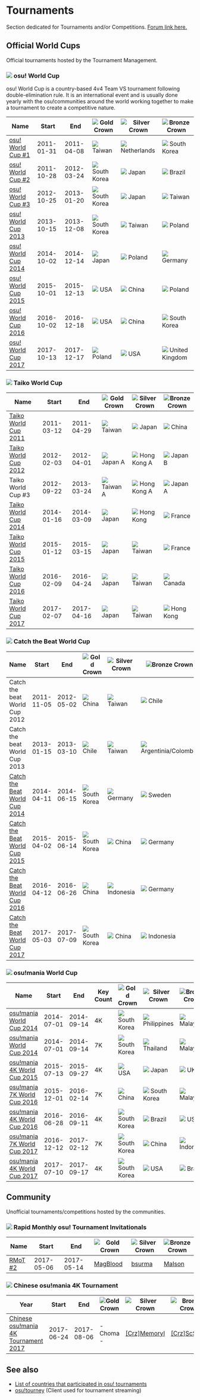# Tournaments

Section dedicated for Tournaments and/or Competitions. [Forum link here.](https://osu.ppy.sh/forum/55)

## Official World Cups

Official tournaments hosted by the Tournament Management.

### ![](/wiki/shared/mode/osu.png) osu! World Cup

osu! World Cup is a country-based 4v4 Team VS tournament following double-elimination rule. It is an international event and is usually done yearly with the osu!communities around the world working together to make a tournament to create a competitive nature.

| Name                                              | Start      | End        | ![Gold Crown](/wiki/shared/GCrown.png "1st place") | ![Silver Crown](/wiki/shared/SCrown.png "2nd place") | ![Bronze Crown](/wiki/shared/BCrown.png "3rd place") |
| ------------------------------------------------- | ---------- | ---------- | -------------------------------------------------- | ---------------------------------------------------- | ---------------------------------------------------- |
| [osu! World Cup #1](/wiki/Tournaments/OWC/1)      | 2011-01-31 | 2011-04-08 | ![](/wiki/shared/flag/TW.gif) Taiwan               | ![](/wiki/shared/flag/NL.gif) Netherlands            | ![](/wiki/shared/flag/KR.gif) South Korea            |
| [osu! World Cup #2](/wiki/Tournaments/OWC/2)      | 2011-10-28 | 2012-03-24 | ![](/wiki/shared/flag/KR.gif) South Korea          | ![](/wiki/shared/flag/JP.gif) Japan                  | ![](/wiki/shared/flag/BR.gif) Brazil                 |
| [osu! World Cup #3](/wiki/Tournaments/OWC/3)      | 2012-10-25 | 2013-01-20 | ![](/wiki/shared/flag/KR.gif) South Korea          | ![](/wiki/shared/flag/JP.gif) Japan                  | ![](/wiki/shared/flag/TW.gif) Taiwan                 |
| [osu! World Cup 2013](/wiki/Tournaments/OWC/2013) | 2013-10-15 | 2013-12-08 | ![](/wiki/shared/flag/KR.gif) South Korea          | ![](/wiki/shared/flag/TW.gif) Taiwan                 | ![](/wiki/shared/flag/PL.gif) Poland                 |
| [osu! World Cup 2014](/wiki/Tournaments/OWC/2014) | 2014-10-02 | 2014-12-14 | ![](/wiki/shared/flag/JP.gif) Japan                | ![](/wiki/shared/flag/PL.gif) Poland                 | ![](/wiki/shared/flag/DE.gif) Germany                |
| [osu! World Cup 2015](/wiki/Tournaments/OWC/2015) | 2015-10-01 | 2015-12-13 | ![](/wiki/shared/flag/US.gif) USA                  | ![](/wiki/shared/flag/CN.gif) China                  | ![](/wiki/shared/flag/PL.gif) Poland                 |
| [osu! World Cup 2016](/wiki/Tournaments/OWC/2016) | 2016-10-02 | 2016-12-18 | ![](/wiki/shared/flag/US.gif) USA                  | ![](/wiki/shared/flag/CN.gif) China                  | ![](/wiki/shared/flag/KR.gif) South Korea            |
| [osu! World Cup 2017](/wiki/Tournaments/OWC/2017) | 2017-10-13 | 2017-12-17 | ![](/wiki/shared/flag/PL.gif) Poland               | ![](/wiki/shared/flag/US.gif) USA                    | ![](/wiki/shared/flag/GB.gif) United Kingdom         |

### ![](/wiki/shared/mode/taiko.png) Taiko World Cup

| Name                                               | Start      | End        | ![Gold Crown](/wiki/shared/GCrown.png "1st place") | ![Silver Crown](/wiki/shared/SCrown.png "2nd place") | ![Bronze Crown](/wiki/shared/BCrown.png "3rd place") |
| -------------------------------------------------- | ---------- | ---------- | -------------------------------------------------- | ---------------------------------------------------- | ---------------------------------------------------- |
| [Taiko World Cup 2011](/wiki/Tournaments/TWC/2011) | 2011-03-12 | 2011-04-29 | ![](/wiki/shared/flag/TW.gif) Taiwan               | ![](/wiki/shared/flag/JP.gif) Japan                  | ![](/wiki/shared/flag/CN.gif) China                  |
| [Taiko World Cup 2012](/wiki/Tournaments/TWC/2012) | 2012-02-03 | 2012-04-01 | ![](/wiki/shared/flag/JP.gif) Japan A              | ![](/wiki/shared/flag/HK.gif) Hong Kong A            | ![](/wiki/shared/flag/JP.gif) Japan B                |
| Taiko World Cup \#3                              | 2012-09-22 | 2013-03-24 | ![](/wiki/shared/flag/TW.gif) Taiwan A             | ![](/wiki/shared/flag/HK.gif) Hong Kong A            | ![](/wiki/shared/flag/JP.gif) Japan A                |
| [Taiko World Cup 2014](/wiki/Tournaments/TWC/2014) | 2014-01-16 | 2014-03-09 | ![](/wiki/shared/flag/JP.gif) Japan                | ![](/wiki/shared/flag/HK.gif) Hong Kong              | ![](/wiki/shared/flag/FR.gif) France                 |
| [Taiko World Cup 2015](/wiki/Tournaments/TWC/2015) | 2015-01-12 | 2015-03-15 | ![](/wiki/shared/flag/JP.gif) Japan                | ![](/wiki/shared/flag/TW.gif) Taiwan                 | ![](/wiki/shared/flag/FR.gif) France                 |
| [Taiko World Cup 2016](/wiki/Tournaments/TWC/2016) | 2016-02-09 | 2016-04-24 | ![](/wiki/shared/flag/JP.gif) Japan                | ![](/wiki/shared/flag/TW.gif) Taiwan                 | ![](/wiki/shared/flag/CA.gif) Canada                 |
| [Taiko World Cup 2017](/wiki/Tournaments/TWC/2017) | 2017-02-07 | 2017-04-16 | ![](/wiki/shared/flag/JP.gif) Japan                | ![](/wiki/shared/flag/TW.gif) Taiwan                 | ![](/wiki/shared/flag/HK.gif) Hong Kong              |

### ![](/wiki/shared/mode/catch.png) Catch the Beat World Cup

| Name                                                        | Start      | End        | ![Gold Crown](/wiki/shared/GCrown.png "1st place") | ![Silver Crown](/wiki/shared/SCrown.png "2nd place") | ![Bronze Crown](/wiki/shared/BCrown.png "3rd place") |
| ----------------------------------------------------------- | ---------- | ---------- | -------------------------------------------------- | ---------------------------------------------------- | ---------------------------------------------------- |
| Catch the beat World Cup 2012                               | 2011-11-05 | 2012-05-02 | ![](/wiki/shared/flag/CN.gif) China                | ![](/wiki/shared/flag/TW.gif) Taiwan                 | ![](/wiki/shared/flag/CL.gif) Chile                  |
| Catch the beat World Cup 2013                               | 2013-01-15 | 2013-03-10 | ![](/wiki/shared/flag/CL.gif) Chile                | ![](/wiki/shared/flag/TW.gif) Taiwan                 | ![](/wiki/shared/flag/AR.gif) Argentinia/Colombia    |
| [Catch the Beat World Cup 2014](/wiki/Tournaments/CWC/2014) | 2014-04-11 | 2014-06-15 | ![](/wiki/shared/flag/KR.gif) South Korea          | ![](/wiki/shared/flag/DE.gif) Germany                | ![](/wiki/shared/flag/SE.gif) Sweden                 |
| [Catch the Beat World Cup 2015](/wiki/Tournaments/CWC/2015) | 2015-04-02 | 2015-06-14 | ![](/wiki/shared/flag/KR.gif) South Korea          | ![](/wiki/shared/flag/CN.gif) China                  | ![](/wiki/shared/flag/DE.gif) Germany                |
| [Catch the Beat World Cup 2016](/wiki/Tournaments/CWC/2016) | 2016-04-12 | 2016-06-26 | ![](/wiki/shared/flag/CN.gif) China                | ![](/wiki/shared/flag/ID.gif) Indonesia              | ![](/wiki/shared/flag/DE.gif) Germany                |
| [Catch the Beat World Cup 2017](/wiki/Tournaments/CWC/2017) | 2017-05-03 | 2017-07-09 | ![](/wiki/shared/flag/KR.gif) South Korea          | ![](/wiki/shared/flag/CN.gif) China                  | ![](/wiki/shared/flag/ID.gif) Indonesia              |

### ![](/wiki/shared/mode/mania.png) osu!mania World Cup

| Name                                                         | Start      | End        | Key Count | ![Gold Crown](/wiki/shared/GCrown.png "1st place") | ![Silver Crown](/wiki/shared/SCrown.png "2nd place") | ![Bronze Crown](/wiki/shared/BCrown.png "3rd place") |
| ------------------------------------------------------------ | ---------- | ---------- | --------- | -------------------------------------------------- | ---------------------------------------------------- | ---------------------------------------------------- |
| [osu!mania World Cup 2014](/wiki/Tournaments/MWC/2014)       | 2014-07-01 | 2014-09-14 | 4K        | ![](/wiki/shared/flag/KR.gif) South Korea          | ![](/wiki/shared/flag/PH.gif) Philippines            | ![](/wiki/shared/flag/MY.gif) Malaysia               |
| [osu!mania World Cup 2014](/wiki/Tournaments/MWC/2014)       | 2014-07-01 | 2014-09-14 | 7K        | ![](/wiki/shared/flag/KR.gif) South Korea          | ![](/wiki/shared/flag/TH.gif) Thailand               | ![](/wiki/shared/flag/MY.gif) Malaysia               |
| [osu!mania 4K World Cup 2015](/wiki/Tournaments/MWC/2015)    | 2015-07-13 | 2015-09-27 | 4K        | ![](/wiki/shared/flag/US.gif) USA                  | ![](/wiki/shared/flag/JP.gif) Japan                  | ![](/wiki/shared/flag/GB.gif) UK                     |
| [osu!mania 7K World Cup 2016](/wiki/Tournaments/MWC/2016/7K) | 2015-12-01 | 2016-02-14 | 7K        | ![](/wiki/shared/flag/CN.gif) China                | ![](/wiki/shared/flag/KR.gif) South Korea            | ![](/wiki/shared/flag/MY.gif) Malaysia               |
| [osu!mania 4K World Cup 2016](/wiki/Tournaments/MWC/2016/4K) | 2016-06-28 | 2016-09-11 | 4K        | ![](/wiki/shared/flag/KR.gif) South Korea          | ![](/wiki/shared/flag/BR.gif) Brazil                 | ![](/wiki/shared/flag/US.gif) USA                    |
| [osu!mania 7K World Cup 2017](/wiki/Tournaments/MWC/2017/7K) | 2016-12-12 | 2017-02-12 | 7K        | ![](/wiki/shared/flag/KR.gif) South Korea          | ![](/wiki/shared/flag/CN.gif) China                  | ![](/wiki/shared/flag/ID.gif) Indonesia              |
| [osu!mania 4K World Cup 2017](/wiki/Tournaments/MWC/2017/4K) | 2017-07-10 | 2017-09-17 | 4K        | ![](/wiki/shared/flag/KR.gif) South Korea          | ![](/wiki/shared/flag/US.gif) USA                    | ![](/wiki/shared/flag/BR.gif) Brazil                 |

## Community

Unofficial tournaments/competitions hosted by the communities.

### ![](/wiki/shared/mode/osu.png) Rapid Monthly osu! Tournament Invitationals

| Name                                             | Start      | End        | ![Gold Crown](/wiki/shared/GCrown.png "1st place") | ![Silver Crown](/wiki/shared/SCrown.png "2nd place") | ![Bronze Crown](/wiki/shared/BCrown.png "3rd place") |
| ------------------------------------------------ | ---------- | ---------- | -------------------------------------------------- | ---------------------------------------------------- | ---------------------------------------------------- |
| [RMoT #2](/wiki/Tournaments/RMoT_Invitational/2) | 2017-05-06 | 2017-05-14 | [MagBlood](https://osu.ppy.sh/users/6178640)       | [bsurma](https://osu.ppy.sh/users/509575)            | [MaIson](https://osu.ppy.sh/users/6047395)           |

### ![](/wiki/shared/mode/mania.png) Chinese osu!mania 4K Tournament

| Year                                                                  | Start      | End        | ![Gold Crown](/wiki/shared/GCrown.png "1st place") | ![Silver Crown](/wiki/shared/SCrown.png "2nd place") | ![Bronze Crown](/wiki/shared/BCrown.png "3rd place") |
| --------------------------------------------------------------------- | ---------- | ---------- | -------------------------------------------------- | ---------------------------------------------------- | ---------------------------------------------------- |
| [Chinese osu!mania 4K Tournament 2017](/wiki/Tournaments/CMT_4K/2017) | 2017-06-24 | 2017-08-06 | - Choma -                                          | [\[Crz\]MemoryI](https://osu.ppy.sh/users/8179131) | [\[Crz\]ScSolAr](https://osu.ppy.sh/users/1591215) |

## See also

- [List of countries that participated in osu! tournaments](/wiki/Tournaments/Countries_that_participated_in_osu!_tournaments)
- [osu!tourney](/wiki/osu!tourney) (Client used for tournament streaming)